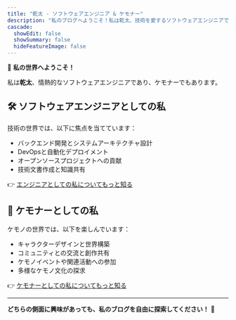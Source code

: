 ```yaml
---
title: "乾太 - ソフトウェアエンジニア & ケモナー"
description: "私のブログへようこそ！私は乾太、技術を愛するソフトウェアエンジニアであり、ケモナーでもあります。ここでは私の技術的な共有とケモノの世界について知ることができます。"
cascade:
  showEdit: false
  showSummary: false
  hideFeatureImage: false
---
```


👋 **私の世界へようこそ！**

私は**乾太**、情熱的なソフトウェアエンジニアであり、ケモナーでもあります。

## 🛠️ ソフトウェアエンジニアとしての私

技術の世界では、以下に焦点を当てています：
- バックエンド開発とシステムアーキテクチャ設計
- DevOpsと自動化デプロイメント
- オープンソースプロジェクトへの貢献
- 技術文書作成と知識共有

👉 [エンジニアとしての私についてもっと知る](/ja/engineer/)

## 🦊 ケモナーとしての私

ケモノの世界では、以下を楽しんでいます：
- キャラクターデザインと世界構築
- コミュニティとの交流と創作共有
- ケモノイベントや関連活動への参加
- 多様なケモノ文化の探求

👉 [ケモナーとしての私についてもっと知る](/ja/furry/)

---

**どちらの側面に興味があっても、私のブログを自由に探索してください！** 🎉